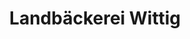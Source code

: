 ---
title: "Landbäckerei Wittig"
url: /nienhagen/landbaeckerei-wittig-schafstallweg/
shop: Bäckerei
---